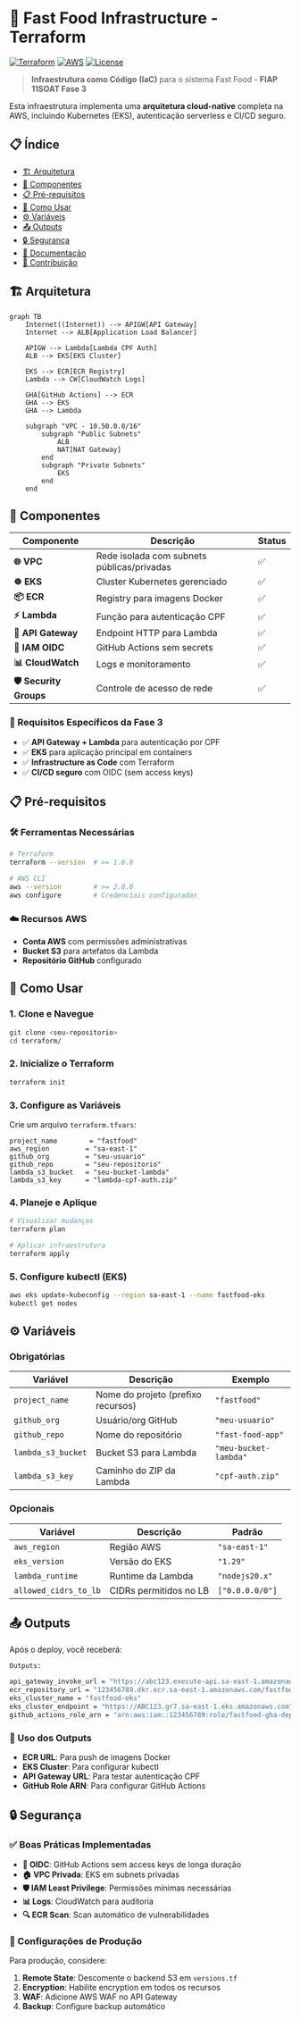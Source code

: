 # 🚀 Fast Food Infrastructure - Terraform

[![Terraform](https://img.shields.io/badge/Terraform-1.6%2B-623CE4?style=flat&logo=terraform)](https://www.terraform.io/)
[![AWS](https://img.shields.io/badge/AWS-Cloud-FF9900?style=flat&logo=amazon-aws)](https://aws.amazon.com/)
[![License](https://img.shields.io/badge/License-MIT-green.svg)](LICENSE)

> **Infraestrutura como Código (IaC)** para o sistema Fast Food - **FIAP 11SOAT Fase 3**

Esta infraestrutura implementa uma **arquitetura cloud-native** completa na AWS, incluindo Kubernetes (EKS), autenticação serverless e CI/CD seguro.

## 📋 Índice

- [🏗️ Arquitetura](#️-arquitetura)
- [🧩 Componentes](#-componentes)
- [📋 Pré-requisitos](#-pré-requisitos)
- [🚀 Como Usar](#-como-usar)
- [⚙️ Variáveis](#️-variáveis)
- [📤 Outputs](#-outputs)
- [🔒 Segurança](#-segurança)
- [📖 Documentação](#-documentação)
- [🤝 Contribuição](#-contribuição)

## 🏗️ Arquitetura

```mermaid
graph TB
    Internet((Internet)) --> APIGW[API Gateway]
    Internet --> ALB[Application Load Balancer]
    
    APIGW --> Lambda[Lambda CPF Auth]
    ALB --> EKS[EKS Cluster]
    
    EKS --> ECR[ECR Registry]
    Lambda --> CW[CloudWatch Logs]
    
    GHA[GitHub Actions] --> ECR
    GHA --> EKS
    GHA --> Lambda
    
    subgraph "VPC - 10.50.0.0/16"
        subgraph "Public Subnets"
            ALB
            NAT[NAT Gateway]
        end
        subgraph "Private Subnets"
            EKS
        end
    end
```

## 🧩 Componentes

| Componente | Descrição | Status |
|------------|-----------|--------|
| **🌐 VPC** | Rede isolada com subnets públicas/privadas | ✅ |
| **☸️ EKS** | Cluster Kubernetes gerenciado | ✅ |
| **📦 ECR** | Registry para imagens Docker | ✅ |
| **⚡ Lambda** | Função para autenticação CPF | ✅ |
| **🚪 API Gateway** | Endpoint HTTP para Lambda | ✅ |
| **🔐 IAM OIDC** | GitHub Actions sem secrets | ✅ |
| **📊 CloudWatch** | Logs e monitoramento | ✅ |
| **🛡️ Security Groups** | Controle de acesso de rede | ✅ |

### 🎯 Requisitos Específicos da Fase 3

- ✅ **API Gateway + Lambda** para autenticação por CPF
- ✅ **EKS** para aplicação principal em containers
- ✅ **Infrastructure as Code** com Terraform
- ✅ **CI/CD seguro** com OIDC (sem access keys)

## 📋 Pré-requisitos

### 🛠️ Ferramentas Necessárias

```bash
# Terraform
terraform --version  # >= 1.6.0

# AWS CLI
aws --version        # >= 2.0.0
aws configure        # Credenciais configuradas
```

### ☁️ Recursos AWS

- **Conta AWS** com permissões administrativas
- **Bucket S3** para artefatos da Lambda
- **Repositório GitHub** configurado

## 🚀 Como Usar

### 1. Clone e Navegue

```bash
git clone <seu-repositorio>
cd terraform/
```

### 2. Inicialize o Terraform

```bash
terraform init
```

### 3. Configure as Variáveis

Crie um arquivo `terraform.tfvars`:

```hcl
project_name        = "fastfood"
aws_region         = "sa-east-1"
github_org         = "seu-usuario"
github_repo        = "seu-repositorio"
lambda_s3_bucket   = "seu-bucket-lambda"
lambda_s3_key      = "lambda-cpf-auth.zip"
```

### 4. Planeje e Aplique

```bash
# Visualizar mudanças
terraform plan

# Aplicar infraestrutura
terraform apply
```

### 5. Configure kubectl (EKS)

```bash
aws eks update-kubeconfig --region sa-east-1 --name fastfood-eks
kubectl get nodes
```

## ⚙️ Variáveis

### Obrigatórias

| Variável | Descrição | Exemplo |
|----------|-----------|---------|
| `project_name` | Nome do projeto (prefixo recursos) | `"fastfood"` |
| `github_org` | Usuário/org GitHub | `"meu-usuario"` |
| `github_repo` | Nome do repositório | `"fast-food-app"` |
| `lambda_s3_bucket` | Bucket S3 para Lambda | `"meu-bucket-lambda"` |
| `lambda_s3_key` | Caminho do ZIP da Lambda | `"cpf-auth.zip"` |

### Opcionais

| Variável | Descrição | Padrão |
|----------|-----------|---------|
| `aws_region` | Região AWS | `"sa-east-1"` |
| `eks_version` | Versão do EKS | `"1.29"` |
| `lambda_runtime` | Runtime da Lambda | `"nodejs20.x"` |
| `allowed_cidrs_to_lb` | CIDRs permitidos no LB | `["0.0.0.0/0"]` |

## 📤 Outputs

Após o deploy, você receberá:

```bash
Outputs:

api_gateway_invoke_url = "https://abc123.execute-api.sa-east-1.amazonaws.com"
ecr_repository_url = "123456789.dkr.ecr.sa-east-1.amazonaws.com/fastfood-app"
eks_cluster_name = "fastfood-eks"
eks_cluster_endpoint = "https://ABC123.gr7.sa-east-1.eks.amazonaws.com"
github_actions_role_arn = "arn:aws:iam::123456789:role/fastfood-gha-deploy"
```

### 🔧 Uso dos Outputs

- **ECR URL**: Para push de imagens Docker
- **EKS Cluster**: Para configurar kubectl
- **API Gateway URL**: Para testar autenticação CPF
- **GitHub Role ARN**: Para configurar GitHub Actions

## 🔒 Segurança

### ✅ Boas Práticas Implementadas

- **🔐 OIDC**: GitHub Actions sem access keys de longa duração
- **🏠 VPC Privada**: EKS em subnets privadas
- **🛡️ IAM Least Privilege**: Permissões mínimas necessárias
- **📊 Logs**: CloudWatch para auditoria
- **🔍 ECR Scan**: Scan automático de vulnerabilidades

### 🚨 Configurações de Produção

Para produção, considere:

1. **Remote State**: Descomente o backend S3 em `versions.tf`
2. **Encryption**: Habilite encryption em todos os recursos
3. **WAF**: Adicione AWS WAF no API Gateway
4. **Backup**: Configure backup automático
